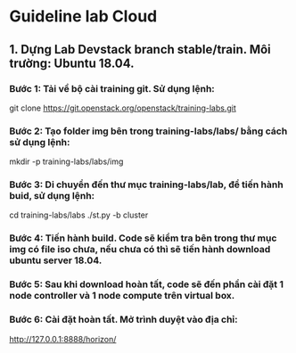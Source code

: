 # Guideline lab Cloud

## 1. Dựng Lab Devstack branch stable/train. Môi trường: Ubuntu 18.04. 

### Bước 1: Tải về bộ cài training git. Sử dụng lệnh:  

git clone https://git.openstack.org/openstack/training-labs.git

### Bước 2: Tạo folder img bên trong training-labs/labs/ bằng cách sử dụng lệnh:
mkdir -p training-labs/labs/img

### Bước 3: Di chuyển đến thư mục training-labs/lab, để tiến hành buid, sử dụng lệnh:
cd training-labs/labs
./st.py -b cluster

### Bước 4: Tiến hành build. Code sẽ kiểm tra bên trong thư mục img có file iso chưa, nếu chưa có thì sẽ tiến hành download ubuntu server 18.04.

### Bước 5: Sau khi download hoàn tất, code sẽ đến phần cài đặt 1 node controller và 1 node compute trên virtual box.

### Bước 6: Cài đặt hoàn tất. Mở trình duyệt vào địa chỉ:
http://127.0.0.1:8888/horizon/


